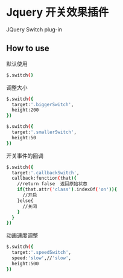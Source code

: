 # Jquery 开关效果插件
JQuery Switch plug-in

How to use
----------

默认使用
```bash
$.switch()
```

调整大小
```bash
$.switch({
  target:'.biggerSwitch',
  height:200
})
```
```bash
$.switch({
  target:'.smallerSwitch',
  height:50
})
```

开关事件的回调
```bash
$.switch({
  target:'.callbackSwitch',
  callback:function(that){
    //return false  返回原始状态
    if(that.attr('class').indexOf('on')){
      //开启
    }else{
      //关闭
    }
  }
})
```

动画速度调整
```bash
$.switch({
  target:'.speedSwitch',
  speed:'slow',//'slow',
  height:500
})
```
